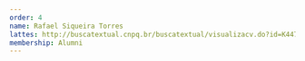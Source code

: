 ```yaml
---
order: 4
name: Rafael Siqueira Torres
lattes: http://buscatextual.cnpq.br/buscatextual/visualizacv.do?id=K4478741T6
membership: Alumni
---
```

